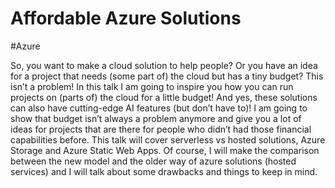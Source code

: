 # Affordable Azure Solutions
#Azure

So, you want to make a cloud solution to help people? Or you have an idea for a project that needs (some part of) the cloud but has a tiny budget? This isn’t a problem! In this talk I am going to inspire you how you can run projects on (parts of) the cloud for a little budget!
And yes, these solutions can also have cutting-edge AI features (but don’t have to)! 
I am going to show that budget isn’t always a problem anymore and give you a lot of ideas for projects that are there for people who didn’t had those financial capabilities before.
This talk will cover serverless vs hosted solutions, Azure Storage and Azure Static Web Apps. Of course, I will make the comparison between the new model and the older way of azure solutions (hosted services) and I will talk about some drawbacks and things to keep in mind.
